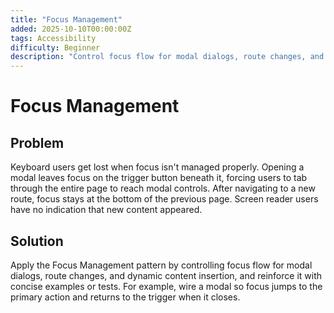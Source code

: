 ```yaml
---
title: "Focus Management"
added: 2025-10-10T00:00:00Z
tags: Accessibility
difficulty: Beginner
description: "Control focus flow for modal dialogs, route changes, and dynamic content insertion."
---
```

# Focus Management

## Problem

Keyboard users get lost when focus isn't managed properly. Opening a modal leaves focus on the trigger button beneath it, forcing users to tab through the entire page to reach modal controls. After navigating to a new route, focus stays at the bottom of the previous page. Screen reader users have no indication that new content appeared.

## Solution

Apply the Focus Management pattern by controlling focus flow for modal dialogs, route changes, and dynamic content insertion, and reinforce it with concise examples or tests. For example, wire a modal so focus jumps to the primary action and returns to the trigger when it closes.

